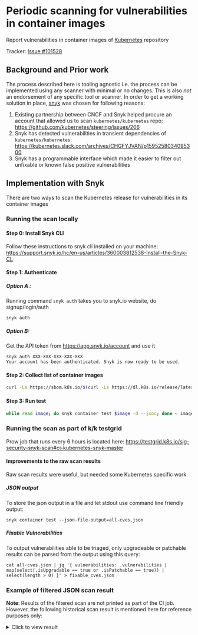 # Periodic scanning for vulnerabilities in container images

Report vulnerabilities in container images
of [Kubernetes](https://github.com/kubernetes/kubernetes) repository

Tracker: [Issue #101528](https://github.com/kubernetes/kubernetes/issues/101528)

## Background and Prior work

The process described here is tooling agnostic i.e. the process can be
implemented using any scanner with minimal or no changes. This is also _not_ an
endorsement of any specific tool or scanner. In order to get a working solution
in place, [snyk](https://snyk.io/) was chosen for following reasons:

1. Existing partnership between CNCF and Snyk helped procure an account that
   allowed us to scan `kubernetes/kubernetes`
   repo: https://github.com/kubernetes/steering/issues/206
2. Snyk has detected vulnerabilities in transient dependencies of
   `kubernetes/kubernetes`: https://kubernetes.slack.com/archives/CHGFYJVAN/p1595258034095300
3. Snyk has a programmable interface which made it easier to filter out
   unfixable or known false positive vulnerabilities

## Implementation with Snyk

There are two ways to scan the Kubernetes release for vulnerabilities in its
container images

### Running the scan locally

#### Step 0: Install Snyk CLI

Follow these instructions to snyk cli installed on your
machine: https://support.snyk.io/hc/en-us/articles/360003812538-Install-the-Snyk-CL

#### Step 1: Authenticate

##### Option A :

Running command `snyk auth` takes you to snyk.io website, do signup/login/auth

```
snyk auth
```

##### Option B:

Get the API token from https://app.snyk.io/account and use it

```
snyk auth XXX-XXX-XXX-XXX-XXX
Your account has been authenticated. Snyk is now ready to be used.
```

#### Step 2: Collect list of container images 

```sh
curl -Ls https://sbom.k8s.io/$(curl -Ls https://dl.k8s.io/release/latest.txt)/release | grep 'PackageName: k8s.gcr.io/' | awk '{print $2}' > images.txt
```

#### Step 3: Run test

```sh
while read image; do snyk container test $image -d --json; done < images.txt
```

### Running the scan as part of k/k testgrid

Prow job that runs every 6 hours is located
here: https://testgrid.k8s.io/sig-security-snyk-scan#ci-kubernetes-snyk-master

#### Improvements to the raw scan results

Raw scan results were useful, but needed some Kubernetes specific work

##### JSON output

To store the json output in a file and let stdout use command line friendly
output:

```
snyk container test --json-file-output=all-cves.json
```

#####  Fixable Vulnerabilities

To output vulnerabilities able to be triaged, only upgradeable
or patchable results can be parsed from the output using this query:

```
cat all-cves.json | jq '{ vulnerabilities: .vulnerabilities | map(select(.isUpgradable == true or .isPatchable == true)) | select(length > 0) }' > fixable_cves.json
```

### Example of filtered JSON scan result

__Note__: Results of the filtered scan are not printed as part of the CI job. 
However, the following historical scan result is mentioned here for 
reference purposes only:

<!-- markdownlint-disable MD033 -->
<details><summary>Click to view result</summary>
<!-- markdownlint-enable MD033 -->

```
{
  "title": "Use After Free",
  "credit": [
    ""
  ],
  "packageName": "glibc",
  "language": "linux",
  "packageManager": "debian:11",
  "description": "## NVD Description\n<i> **Note:** </i>\n<i> Versions mentioned in the description apply to the upstream `glibc` package. </i>\n\nThe mq_notify function in the GNU C Library (aka glibc) versions 2.32 and 2.33 has a use-after-free. It may use the notification thread attributes object (passed through its struct sigevent parameter) after it has been freed by the caller, leading to a denial of service (application crash) or possibly unspecified other impact.\n## Remediation\nThere is no fixed version for `Debian:11` `glibc`.\n## References\n- [ADVISORY](https://security-tracker.debian.org/tracker/CVE-2021-33574)\n- [CONFIRM](https://security.netapp.com/advisory/ntap-20210629-0005/)\n- [FEDORA](https://lists.fedoraproject.org/archives/list/package-announce@lists.fedoraproject.org/message/RBUUWUGXVILQXVWEOU7N42ICHPJNAEUP/)\n- [GENTOO](https://security.gentoo.org/glsa/202107-07)\n- [MISC](https://sourceware.org/bugzilla/show_bug.cgi?id=27896)\n- [MISC](https://sourceware.org/bugzilla/show_bug.cgi?id=27896#c1)\n",
  "identifiers": {
    "ALTERNATIVE": [],
    "CVE": [
      "CVE-2021-33574"
    ],
    "CWE": [
      "CWE-416"
    ]
  },
  "severity": "critical",
  "severityWithCritical": "critical",
  "socialTrendAlert": false,
  "cvssScore": 9.8,
  "CVSSv3": "CVSS:3.1/AV:N/AC:L/PR:N/UI:N/S:U/C:H/I:H/A:H",
  "patches": [],
  "references": [
    {
      "title": "ADVISORY",
      "url": "https://security-tracker.debian.org/tracker/CVE-2021-33574"
    },
    {
      "title": "CONFIRM",
      "url": "https://security.netapp.com/advisory/ntap-20210629-0005/"
    },
    {
      "title": "FEDORA",
      "url": "https://lists.fedoraproject.org/archives/list/package-announce@lists.fedoraproject.org/message/RBUUWUGXVILQXVWEOU7N42ICHPJNAEUP/"
    },
    {
      "title": "GENTOO",
      "url": "https://security.gentoo.org/glsa/202107-07"
    },
    {
      "title": "MISC",
      "url": "https://sourceware.org/bugzilla/show_bug.cgi?id=27896"
    },
    {
      "title": "MISC",
      "url": "https://sourceware.org/bugzilla/show_bug.cgi?id=27896%23c1"
    }
  ],
  "creationTime": "2021-05-26T15:11:38.773280Z",
  "modificationTime": "2021-12-04T14:20:17.969879Z",
  "publicationTime": "2021-05-26T15:11:38.561943Z",
  "disclosureTime": "2021-05-25T22:15:00Z",
  "id": "SNYK-DEBIAN11-GLIBC-1296898",
  "malicious": false,
  "nvdSeverity": "critical",
  "relativeImportance": "not yet assigned",
  "semver": {
    "vulnerable": [
      "*"
    ]
  },
  "exploit": "Not Defined",
  "from": [
    "docker-image|k8s.gcr.io/conformance-ppc64le@v1.24.0-alpha.1",
    "glibc/libc6@2.31-13+deb11u2"
  ],
  "upgradePath": [],
  "isUpgradable": false,
  "isPatchable": false,
  "name": "glibc/libc6",
  "version": "2.31-13+deb11u2"
}
```

</details>
